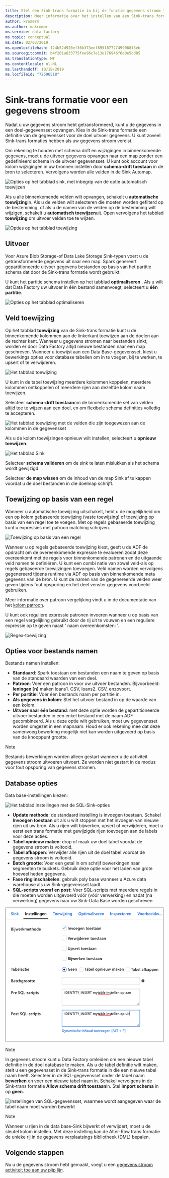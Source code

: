 ```yaml
---
title: Stel een Sink-trans formatie in bij de functie gegevens stroom toewijzen van Azure Data Factory
description: Meer informatie over het instellen van een Sink-trans formatie in de stroom voor het toewijzen van gegevens.
author: kromerm
ms.author: makromer
ms.service: data-factory
ms.topic: conceptual
ms.date: 02/03/2019
ms.openlocfilehash: 124b52d920ef36b373eef895187727499068f3eb
ms.sourcegitcommit: b4f201a633775fee96c7e13e176946f6e0e5dd85
ms.translationtype: MT
ms.contentlocale: nl-NL
ms.lasthandoff: 10/18/2019
ms.locfileid: "72596518"
---
```

# <a name="sink-transformation-for-a-data-flow"></a>Sink-trans formatie voor een gegevens stroom



Nadat u uw gegevens stroom hebt getransformeerd, kunt u de gegevens in een doel-gegevensset opvangen. Kies in de Sink-trans formatie een definitie van de gegevensset voor de doel uitvoer gegevens. U kunt zoveel Sink-trans formaties hebben als uw gegevens stroom vereist.

Om rekening te houden met schema drift en wijzigingen in binnenkomende gegevens, moet u de uitvoer gegevens opvangen naar een map zonder een gedefinieerd schema in de uitvoer gegevensset. U kunt ook account voor kolom wijzigingen in uw bronnen instellen door **schema-drift toestaan** in de bron te selecteren. Vervolgens worden alle velden in de Sink Automap.

![Opties op het tabblad sink, met inbegrip van de optie automatisch toewijzen](media/data-flow/sink1.png "Sink 1")

Als u alle binnenkomende velden wilt opvangen, schakelt u **automatische toewijzing**in. Als u de velden wilt selecteren die moeten worden gefilterd op de bestemming, of als u de namen van de velden op de bestemming wilt wijzigen, schakelt u **automatisch toewijzen**uit. Open vervolgens het tabblad **toewijzing** om uitvoer velden toe te wijzen.

![Opties op het tabblad toewijzing](media/data-flow/sink2.png "Sink 2")

## <a name="output"></a>Uitvoer 
Voor Azure Blob Storage-of Data Lake Storage Sink-typen voert u de getransformeerde gegevens uit naar een map. Spark genereert gepartitioneerde uitvoer gegevens bestanden op basis van het partitie schema dat door de Sink-trans formatie wordt gebruikt. 

U kunt het partitie schema instellen op het tabblad **optimaliseren** . Als u wilt dat Data Factory uw uitvoer in één bestand samenvoegt, selecteert u **één partitie**.

![Opties op het tabblad optimaliseren](media/data-flow/opt001.png "Sink-opties")

## <a name="field-mapping"></a>Veld toewijzing
Op het tabblad **toewijzing** van de Sink-trans formatie kunt u de binnenkomende kolommen aan de linkerkant toewijzen aan de doelen aan de rechter kant. Wanneer u gegevens stromen naar bestanden sinkt, worden er door Data Factory altijd nieuwe bestanden naar een map geschreven. Wanneer u toewijst aan een Data Base-gegevensset, kiest u bewerkings opties voor database tabellen om in te voegen, bij te werken, te upsert of te verwijderen.

![Het tabblad toewijzing](media/data-flow/sink2.png "Wastafel")

U kunt in de tabel toewijzing meerdere kolommen koppelen, meerdere kolommen ontkoppelen of meerdere rijen aan dezelfde kolom naam toewijzen.

Selecteer **schema-drift toestaan**om de binnenkomende set van velden altijd toe te wijzen aan een doel, en om flexibele schema definities volledig te accepteren.

![Het tabblad toewijzing met de velden die zijn toegewezen aan de kolommen in de gegevensset](media/data-flow/multi1.png "meerdere opties")

Als u de kolom toewijzingen opnieuw wilt instellen, selecteert u **opnieuw toewijzen**.

![Het tabblad Sink](media/data-flow/sink1.png "Eén Sink")

Selecteer **schema valideren** om de sink te laten mislukken als het schema wordt gewijzigd.

Selecteer **de map wissen** om de inhoud van de map Sink af te kappen voordat u de doel bestanden in die doelmap schrijft.

## <a name="rule-based-mapping"></a>Toewijzing op basis van een regel
Wanneer u automatische toewijzing uitschakelt, hebt u de mogelijkheid om een op kolom gebaseerde toewijzing (vaste toewijzing) of toewijzing op basis van een regel toe te voegen. Met op regels gebaseerde toewijzing kunt u expressies met patroon matching schrijven. 

![Toewijzing op basis van een regel](media/data-flow/rules4.png "Toewijzing op basis van een regel")

Wanneer u op regels gebaseerde toewijzing kiest, geeft u de ADF de opdracht om de overeenkomende expressie te evalueren zodat deze overeenkomt met de regels voor binnenkomende patronen en de uitgaande veld namen te definiëren. U kunt een combi natie van zowel veld-als op regels gebaseerde toewijzingen toevoegen. Veld namen worden vervolgens gegenereerd tijdens runtime via ADF op basis van binnenkomende meta gegevens van de bron. U kunt de namen van de gegenereerde velden weer geven tijdens fout opsporing en het deel venster gegevens voorbeeld gebruiken.

Meer informatie over patroon vergelijking vindt u in de documentatie van het [kolom patroon](concepts-data-flow-column-pattern.md).

U kunt ook reguliere expressie patronen invoeren wanneer u op basis van een regel vergelijking gebruikt door de rij uit te vouwen en een reguliere expressie op te geven naast ' naam overeenkomsten: '.

![Regex-toewijzing](media/data-flow/scdt1g4.png "Regex-toewijzing")

## <a name="file-name-options"></a>Opties voor bestands namen

Bestands namen instellen: 

   * **Standaard**: Spark toestaan om bestanden een naam te geven op basis van de standaard waarden van een deel.
   * **Patroon**: Voer een patroon in voor uw uitvoer bestanden. Bijvoorbeeld: **leningen [n]** maken loans1. CSV, loans2. CSV, enzovoort.
   * **Per partitie**: Voer één bestands naam per partitie in.
   * **Als gegevens in kolom**: Stel het uitvoer bestand in op de waarde van een kolom.
   * **Uitvoer naar één bestand**: met deze optie worden de gepartitioneerde uitvoer bestanden in een enkel bestand met de naam ADF gecombineerd. Als u deze optie wilt gebruiken, moet uw gegevensset worden omgezet in een mapnaam. Houd er ook rekening mee dat deze samenvoeg bewerking mogelijk niet kan worden uitgevoerd op basis van de knooppunt grootte.

> [!NOTE]
> Bestands bewerkingen worden alleen gestart wanneer u de activiteit gegevens stroom uitvoeren uitvoert. Ze worden niet gestart in de modus voor fout opsporing van gegevens stromen.

## <a name="database-options"></a>Database opties

Data base-instellingen kiezen:

![Het tabblad instellingen met de SQL-Sink-opties](media/data-flow/alter-row2.png "SQL-opties")

* **Update methode**: de standaard instelling is invoegen toestaan. Schakel **Invoegen toestaan** uit als u wilt stoppen met het invoegen van nieuwe rijen uit uw bron. Als u rijen wilt bijwerken, upsert of verwijderen, moet u eerst een trans formatie met gewijzigde rijen toevoegen aan de labels voor deze acties. 
* **Tabel opnieuw maken**: drop of maak uw doel tabel voordat de gegevens stroom is voltooid.
* **Tabel afkappen**: Verwijder alle rijen uit de doel tabel voordat de gegevens stroom is voltooid.
* **Batch grootte**: Voer een getal in om schrijf bewerkingen naar segmenten te buckets. Gebruik deze optie voor het laden van grote hoeveel heden gegevens. 
* **Fase ring inschakelen**: gebruik poly base wanneer u Azure data warehouse als uw Sink-gegevensset laadt.
* **SQL-scripts vooraf en post**: Voer SQL-scripts met meerdere regels in die moeten worden uitgevoerd vóór (vóór verwerking) en nadat (na verwerking) gegevens naar uw Sink-Data Base worden geschreven

![scripts voor SQL-verwerking vooraf en na](media/data-flow/prepost1.png "SQL-verwerkings scripts")

> [!NOTE]
> In gegevens stroom kunt u Data Factory omleiden om een nieuwe tabel definitie in de doel database te maken. Als u de tabel definitie wilt maken, stelt u een gegevensset in de Sink-trans formatie in die een nieuwe tabel naam heeft. Selecteer in de SQL-gegevensset onder de tabel naam **bewerken** en voer een nieuwe tabel naam in. Schakel vervolgens in de Sink-trans formatie **Allow schema drift toestaan**in. Stel **import schema** in op **geen**.

![Instellingen van SQL-gegevensset, waarmee wordt aangegeven waar de tabel naam moet worden bewerkt](media/data-flow/dataset2.png "SQL-schema")

> [!NOTE]
> Wanneer u rijen in de data base-Sink bijwerkt of verwijdert, moet u de sleutel kolom instellen. Met deze instelling kan de Alter-Row trans formatie de unieke rij in de gegevens verplaatsings bibliotheek (DML) bepalen.

## <a name="next-steps"></a>Volgende stappen
Nu u de gegevens stroom hebt gemaakt, voegt u een [gegevens stroom activiteit toe aan uw pijp lijn](concepts-data-flow-overview.md).

